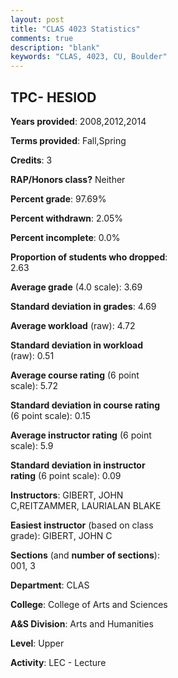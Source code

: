 ```yaml
---
layout: post
title: "CLAS 4023 Statistics"
comments: true
description: "blank"
keywords: "CLAS, 4023, CU, Boulder"
--- 
```

<head>
<script src="https://ajax.googleapis.com/ajax/libs/jquery/2.1.3/jquery.min.js"></script>
<script src="https://dl.dropboxusercontent.com/s/pc42nxpaw1ea4o9/highcharts.js?dl=0"></script>
<!-- <script src="../assets/js/highcharts.js"></script> -->
<style type="text/css">@font-face {
	font-family: "Bebas Neue";
	src: url(https://www.filehosting.org/file/details/544349/BebasNeue%20Regular.otf) format("opentype");
	}
	h1.Bebas { 
		font-family: "Bebas Neue", Verdana, Tahoma;
	}
</style>
</head>
<body>
	<div id="container" style="float: right; width: 45%; height: 88%; margin-left: 2.5%; margin-right: 2.5%;"></div>
	<script language="JavaScript">
		$(document).ready(function() {
		var chart = {type: 'column'};
		var title = {text: 'Grade Distribution'};
		var xAxis = {categories: ['A','B','C','D','F'],crosshair: true};
		var yAxis = {min: 0,title: {text: 'Percentage'}};
		var tooltip = {headerFormat: '<center><b><span style="font-size:20px">{point.key}</span></b></center>',
		               pointFormat: '<td style="padding:0"><b>{point.y:.1f}%</b></td>',
		               footerFormat: '</table>',shared: true,useHTML: true};
		var plotOptions = {column: {pointPadding: 0.0,borderWidth: 0}};  
		var credits = {enabled: false};var series= [{name: 'Percent',data: [77.78,19.44,2.78,0.0,0.0,]}];
		var json = {};
		json.chart = chart;
		json.title = title;
		json.tooltip = tooltip;
		json.xAxis = xAxis;
		json.yAxis = yAxis;  
		json.series = series;
		json.plotOptions = plotOptions;  
		json.credits = credits;
		$('#container').highcharts(json);
	});
	</script>
</body>
			   
## TPC- HESIOD

**Years provided**: 2008,2012,2014

**Terms provided**: Fall,Spring

**Credits**: 3

**RAP/Honors class?** Neither

**Percent grade**: 97.69%

**Percent withdrawn**: 2.05%

**Percent incomplete**: 0.0%

**Proportion of students who dropped**: 2.63

**Average grade** (4.0 scale): 3.69

**Standard deviation in grades**: 4.69

**Average workload** (raw): 4.72

**Standard deviation in workload** (raw): 0.51

**Average course rating** (6 point scale): 5.72

**Standard deviation in course rating** (6 point scale): 0.15

**Average instructor rating** (6 point scale): 5.9

**Standard deviation in instructor rating** (6 point scale): 0.09

**Instructors**: GIBERT, JOHN C,REITZAMMER, LAURIALAN BLAKE

**Easiest instructor** (based on class grade): GIBERT, JOHN C

**Sections** (and **number of sections**): 001, 3

**Department**: CLAS

**College**: College of Arts and Sciences

**A&S Division**: Arts and Humanities

**Level**: Upper

**Activity**: LEC - Lecture